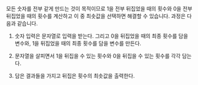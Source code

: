 모든 숫자를 전부 같게 만드는 것이 목적이므로 1을 전부 뒤집었을 때의 횟수와 0을 전부 뒤집었을 때의 횟수를 계산하고 이 중 최솟값을 선택하면 해결할 수 있습니다. 과정은 다음과 같습니다.

1. 숫자 입력은 문자열로 입력을 받는다. 그리고 0을 뒤집었을 때의 최종 횟수를 담을 변수와, 1을 뒤집었을 때의 최종 횟수를 담을 변수를 만든다.

2. 문자열을 살피면서 1을 뒤집을 수 있는 횟수와 0을 뒤집을 수 있는 횟수를 각각 담는다.

3. 담은 결과들을 가지고 뒤집은 횟수의 최솟값을 출력한다.
